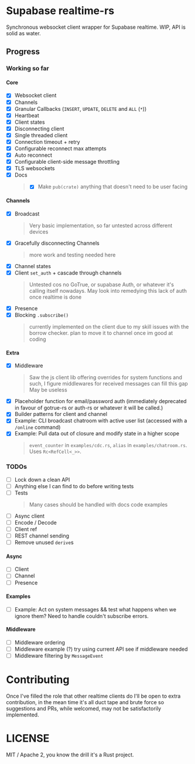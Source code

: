 # Supabase realtime-rs

Synchronous websocket client wrapper for Supabase realtime. WIP, API is solid as water.

## Progress

### Working so far

#### Core

 - [x] Websocket client
 - [x] Channels
 - [x] Granular Callbacks (`INSERT`, `UPDATE`, `DELETE` and `ALL` (`*`))
 - [x] Heartbeat
 - [x] Client states
 - [x] Disconnecting client
 - [x] Single threaded client
 - [x] Connection timeout + retry
 - [x] Configurable reconnect max attempts
 - [x] Auto reconnect
 - [x] Configurable client-side message throttling
 - [x] TLS websockets
 - [x] Docs
    > - [x] Make `pub(crate)` anything that doesn't need to be user facing

#### Channels

 - [x] Broadcast
   > Very basic implementation, so far untested across different devices
 - [x] Gracefully disconnecting Channels
   > more work and testing needed here
 - [x] Channel states
 - [x] Client `set_auth` + cascade through channels
   > Untested cos no GoTrue, or supabase Auth, or whatever it's calling itself nowadays. May look into remedying this lack of auth once realtime is done
 - [x] Presence
 - [x] Blocking `.subscribe()`
   > currently implemented on the client due to my skill issues with the borrow checker. plan to move it to channel once im good at coding

#### Extra

 - [x] Middleware
   > Saw the js client lib offering overrides for system functions and such, I figure middlewares for received messages can fill this gap
   > May be useless
 - [x] Placeholder function for email/password auth (immediately deprecated in favour of gotrue-rs or auth-rs or whatever it will be called.)
 - [x] Builder patterns for client and channel
 - [x] Example: CLI broadcast chatroom with active user list (accessed with a `/online` command)
 - [x] Example: Pull data out of closure and modify state in a higher scope
   > `event_counter` in `examples/cdc.rs`, `alias` in `examples/chatroom.rs`. Uses `Rc<RefCell<_>>`.

### TODOs

 - [ ] Lock down a clean API
 - [ ] Anything else I can find to do before writing tests
 - [ ] Tests
    > Many cases should be handled with docs code examples
 - [ ] Async client
 - [ ] Encode / Decode
 - [ ] Client ref
 - [ ] REST channel sending
 - [ ] Remove unused `derive`s

 #### Async

 - [ ] Client
 - [ ] Channel
 - [ ] Presence

 #### Examples

 - [ ] Example: Act on system messages && test what happens when we ignore them? Need to handle couldn't subscribe errors.

 #### Middleware

 - [ ] Middleware ordering
 - [ ] Middleware example (?) try using current API see if middleware needed
 - [ ] Middleware filtering by `MessageEvent`

# Contributing

Once I've filled the role that other realtime clients do I'll be open to extra contribution, in the mean time it's all duct tape and brute force so suggestions and PRs, while welcomed, may not be satisfactorily implemented.

# LICENSE

MIT / Apache 2, you know the drill it's a Rust project.
